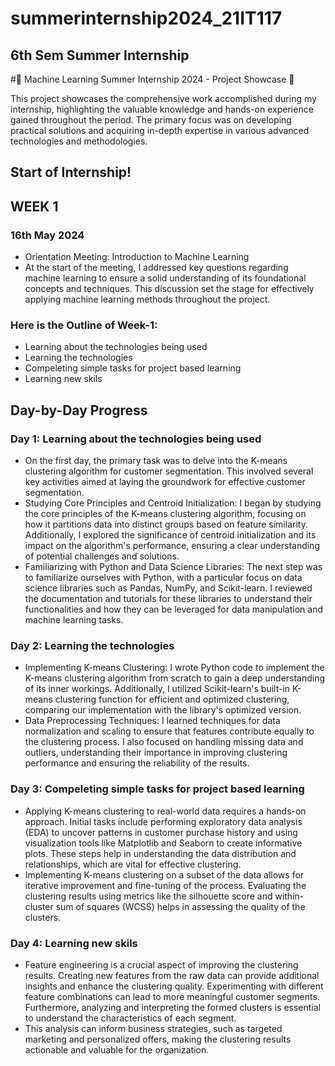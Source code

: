 # summerinternship2024_21IT117

## 6th Sem Summer Internship

#🌟 Machine Learning Summer Internship 2024 - Project Showcase 🌟

This project showcases the comprehensive work accomplished during my internship, highlighting the valuable knowledge and hands-on experience gained throughout the period. The primary focus was on developing practical solutions and acquiring in-depth expertise in various advanced technologies and methodologies.

## Start of Internship!

## WEEK 1
### 16th May 2024
- Orientation Meeting: Introduction to Machine Learning
- At the start of the meeting, I addressed key questions regarding machine learning to ensure a solid understanding of its foundational concepts and techniques. This discussion set the stage for effectively applying machine learning methods throughout the project.

### Here is the Outline of Week-1:
* Learning about the technologies being used
* Learning the technologies
* Compeleting simple tasks for project based learning
* Learning new skils

## Day-by-Day Progress
### Day 1: Learning about the technologies being used
- On the first day, the primary task was to delve into the K-means clustering algorithm for customer segmentation. This involved several key activities aimed at laying the groundwork for effective customer segmentation.
- Studying Core Principles and Centroid Initialization:
I began by studying the core principles of the K-means clustering algorithm, focusing on how it partitions data into distinct groups based on feature similarity. Additionally, I explored the significance of centroid initialization and its impact on the algorithm's performance, ensuring a clear understanding of potential challenges and solutions.
- Familiarizing with Python and Data Science Libraries:
The next step was to familiarize ourselves with Python, with a particular focus on data science libraries such as Pandas, NumPy, and Scikit-learn. I reviewed the documentation and tutorials for these libraries to understand their functionalities and how they can be leveraged for data manipulation and machine learning tasks.

### Day 2: Learning the technologies
- Implementing K-means Clustering:
I wrote Python code to implement the K-means clustering algorithm from scratch to gain a deep understanding of its inner workings. Additionally, I utilized Scikit-learn's built-in K-means clustering function for efficient and optimized clustering, comparing our implementation with the library's optimized version.
- Data Preprocessing Techniques:
I learned techniques for data normalization and scaling to ensure that features contribute equally to the clustering process. I also focused on handling missing data and outliers, understanding their importance in improving clustering performance and ensuring the reliability of the results.

### Day 3: Compeleting simple tasks for project based learning
- Applying K-means clustering to real-world data requires a hands-on approach. Initial tasks include performing exploratory data analysis (EDA) to uncover patterns in customer purchase history and using visualization tools like Matplotlib and Seaborn to create informative plots. These steps help in understanding the data distribution and relationships, which are vital for effective clustering.
- Implementing K-means clustering on a subset of the data allows for iterative improvement and fine-tuning of the process. Evaluating the clustering results using metrics like the silhouette score and within-cluster sum of squares (WCSS) helps in assessing the quality of the clusters.

### Day 4: Learning new skils
- Feature engineering is a crucial aspect of improving the clustering results. Creating new features from the raw data can provide additional insights and enhance the clustering quality. Experimenting with different feature combinations can lead to more meaningful customer segments. Furthermore, analyzing and interpreting the formed clusters is essential to understand the characteristics of each segment.
- This analysis can inform business strategies, such as targeted marketing and personalized offers, making the clustering results actionable and valuable for the organization.


